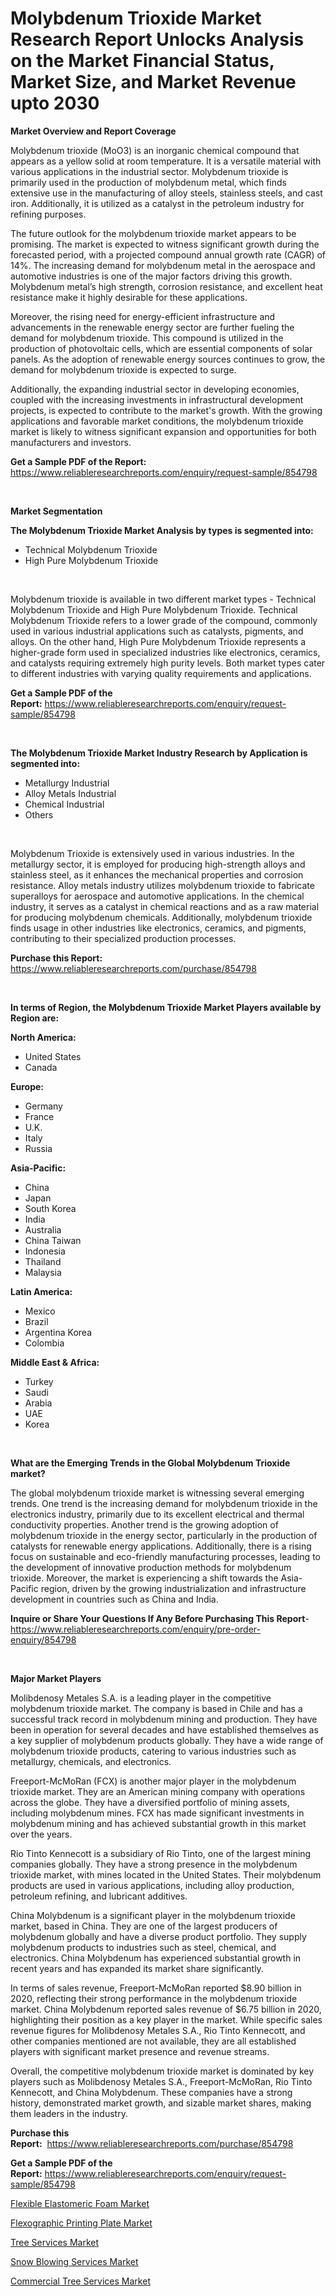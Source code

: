 <p><h1>Molybdenum Trioxide Market Research Report Unlocks Analysis on the Market Financial Status, Market Size, and Market Revenue upto 2030</h1></p><p><strong>Market Overview and Report Coverage</strong></p>
<p><p>Molybdenum trioxide (MoO3) is an inorganic chemical compound that appears as a yellow solid at room temperature. It is a versatile material with various applications in the industrial sector. Molybdenum trioxide is primarily used in the production of molybdenum metal, which finds extensive use in the manufacturing of alloy steels, stainless steels, and cast iron. Additionally, it is utilized as a catalyst in the petroleum industry for refining purposes.</p><p>The future outlook for the molybdenum trioxide market appears to be promising. The market is expected to witness significant growth during the forecasted period, with a projected compound annual growth rate (CAGR) of 14%. The increasing demand for molybdenum metal in the aerospace and automotive industries is one of the major factors driving this growth. Molybdenum metal’s high strength, corrosion resistance, and excellent heat resistance make it highly desirable for these applications.</p><p>Moreover, the rising need for energy-efficient infrastructure and advancements in the renewable energy sector are further fueling the demand for molybdenum trioxide. This compound is utilized in the production of photovoltaic cells, which are essential components of solar panels. As the adoption of renewable energy sources continues to grow, the demand for molybdenum trioxide is expected to surge.</p><p>Additionally, the expanding industrial sector in developing economies, coupled with the increasing investments in infrastructural development projects, is expected to contribute to the market's growth. With the growing applications and favorable market conditions, the molybdenum trioxide market is likely to witness significant expansion and opportunities for both manufacturers and investors.</p></p>
<p><strong>Get a Sample PDF of the Report:</strong> <a href="https://www.reliableresearchreports.com/enquiry/request-sample/854798">https://www.reliableresearchreports.com/enquiry/request-sample/854798</a></p>
<p>&nbsp;</p>
<p><strong>Market Segmentation</strong></p>
<p><strong>The Molybdenum Trioxide Market Analysis by types is segmented into:</strong></p>
<p><ul><li>Technical Molybdenum Trioxide</li><li>High Pure Molybdenum Trioxide</li></ul></p>
<p>&nbsp;</p>
<p><p>Molybdenum trioxide is available in two different market types - Technical Molybdenum Trioxide and High Pure Molybdenum Trioxide. Technical Molybdenum Trioxide refers to a lower grade of the compound, commonly used in various industrial applications such as catalysts, pigments, and alloys. On the other hand, High Pure Molybdenum Trioxide represents a higher-grade form used in specialized industries like electronics, ceramics, and catalysts requiring extremely high purity levels. Both market types cater to different industries with varying quality requirements and applications.</p></p>
<p><strong>Get a Sample PDF of the Report:</strong>&nbsp;<a href="https://www.reliableresearchreports.com/enquiry/request-sample/854798">https://www.reliableresearchreports.com/enquiry/request-sample/854798</a></p>
<p>&nbsp;</p>
<p><strong>The Molybdenum Trioxide Market Industry Research by Application is segmented into:</strong></p>
<p><ul><li>Metallurgy Industrial</li><li>Alloy Metals Industrial</li><li>Chemical Industrial</li><li>Others</li></ul></p>
<p>&nbsp;</p>
<p><p>Molybdenum Trioxide is extensively used in various industries. In the metallurgy sector, it is employed for producing high-strength alloys and stainless steel, as it enhances the mechanical properties and corrosion resistance. Alloy metals industry utilizes molybdenum trioxide to fabricate superalloys for aerospace and automotive applications. In the chemical industry, it serves as a catalyst in chemical reactions and as a raw material for producing molybdenum chemicals. Additionally, molybdenum trioxide finds usage in other industries like electronics, ceramics, and pigments, contributing to their specialized production processes.</p></p>
<p><strong>Purchase this Report:</strong>&nbsp; <a href="https://www.reliableresearchreports.com/purchase/854798">https://www.reliableresearchreports.com/purchase/854798</a></p>
<p>&nbsp;</p>
<p><strong>In terms of Region, the Molybdenum Trioxide Market Players available by Region are:</strong></p>
<p>
    <p> <strong> North America: </strong>
        <ul>
            <li>United States</li>
            <li>Canada</li>
        </ul>
        </p> 
    <p> <strong> Europe: </strong>
        <ul>
            <li>Germany</li>
            <li>France</li>
            <li>U.K.</li>
            <li>Italy</li>
            <li>Russia</li>
        </ul>
        </p> 
    <p> <strong> Asia-Pacific: </strong>
        <ul>
            <li>China</li>
            <li>Japan</li>
            <li>South Korea</li>
            <li>India</li>
            <li>Australia</li>
            <li>China Taiwan</li>
            <li>Indonesia</li>
            <li>Thailand</li>
            <li>Malaysia</li>
        </ul>
        </p> 
    <p> <strong> Latin America: </strong>
        <ul>
            <li>Mexico</li>
            <li>Brazil</li>
            <li>Argentina Korea</li>
            <li>Colombia</li>
        </ul>
        </p> 
    <p> <strong> Middle East & Africa: </strong>
        <ul>
            <li>Turkey</li>
            <li>Saudi</li>
            <li>Arabia</li>
            <li>UAE</li>
            <li>Korea</li>
        </ul>
    </p>
    </p>
<p>&nbsp;</p>
<p><strong>What are the Emerging Trends in the Global Molybdenum Trioxide market?</strong></p>
<p><p>The global molybdenum trioxide market is witnessing several emerging trends. One trend is the increasing demand for molybdenum trioxide in the electronics industry, primarily due to its excellent electrical and thermal conductivity properties. Another trend is the growing adoption of molybdenum trioxide in the energy sector, particularly in the production of catalysts for renewable energy applications. Additionally, there is a rising focus on sustainable and eco-friendly manufacturing processes, leading to the development of innovative production methods for molybdenum trioxide. Moreover, the market is experiencing a shift towards the Asia-Pacific region, driven by the growing industrialization and infrastructure development in countries such as China and India.</p></p>
<p><strong>Inquire or Share Your Questions If Any Before Purchasing This Report</strong>- <a href="https://www.reliableresearchreports.com/enquiry/pre-order-enquiry/854798">https://www.reliableresearchreports.com/enquiry/pre-order-enquiry/854798</a></p>
<p>&nbsp;</p>
<p><strong>Major Market Players</strong></p>
<p><p>Molibdenosy Metales S.A. is a leading player in the competitive molybdenum trioxide market. The company is based in Chile and has a successful track record in molybdenum mining and production. They have been in operation for several decades and have established themselves as a key supplier of molybdenum products globally. They have a wide range of molybdenum trioxide products, catering to various industries such as metallurgy, chemicals, and electronics.</p><p>Freeport-McMoRan (FCX) is another major player in the molybdenum trioxide market. They are an American mining company with operations across the globe. They have a diversified portfolio of mining assets, including molybdenum mines. FCX has made significant investments in molybdenum mining and has achieved substantial growth in this market over the years.</p><p>Rio Tinto Kennecott is a subsidiary of Rio Tinto, one of the largest mining companies globally. They have a strong presence in the molybdenum trioxide market, with mines located in the United States. Their molybdenum products are used in various applications, including alloy production, petroleum refining, and lubricant additives.</p><p>China Molybdenum is a significant player in the molybdenum trioxide market, based in China. They are one of the largest producers of molybdenum globally and have a diverse product portfolio. They supply molybdenum products to industries such as steel, chemical, and electronics. China Molybdenum has experienced substantial growth in recent years and has expanded its market share significantly.</p><p>In terms of sales revenue, Freeport-McMoRan reported $8.90 billion in 2020, reflecting their strong performance in the molybdenum trioxide market. China Molybdenum reported sales revenue of $6.75 billion in 2020, highlighting their position as a key player in the market. While specific sales revenue figures for Molibdenosy Metales S.A., Rio Tinto Kennecott, and other companies mentioned are not available, they are all established players with significant market presence and revenue streams.</p><p>Overall, the competitive molybdenum trioxide market is dominated by key players such as Molibdenosy Metales S.A., Freeport-McMoRan, Rio Tinto Kennecott, and China Molybdenum. These companies have a strong history, demonstrated market growth, and sizable market shares, making them leaders in the industry.</p></p>
<p><strong>Purchase this Report:</strong>&nbsp;&nbsp;<a href="https://www.reliableresearchreports.com/purchase/854798">https://www.reliableresearchreports.com/purchase/854798</a></p>
<p></p>
<p><strong>Get a Sample PDF of the Report:</strong>&nbsp;<a href="https://www.reliableresearchreports.com/enquiry/request-sample/854798">https://www.reliableresearchreports.com/enquiry/request-sample/854798</a></p>
<p><p><a href="https://github.com/sofyaavrova/Market-Research-Report-List-1/blob/main/flexible-elastomeric-foam-market.md">Flexible Elastomeric Foam Market</a></p><p><a href="https://github.com/merzlyukov93/Market-Research-Report-List-1/blob/main/flexographic-printing-plate-market.md">Flexographic Printing Plate Market</a></p><p><a href="https://medium.com/@irmaabshire/tree-services-market-size-reveals-the-best-marketing-channels-in-global-industry-73fd8276f4f4">Tree Services Market</a></p><p><a href="https://medium.com/@dariodooley/snow-blowing-services-market-outlook-industry-overview-and-forecast-2023-to-2030-6fb42b868f36">Snow Blowing Services Market</a></p><p><a href="https://medium.com/@drakecorwin2023/commercial-tree-services-market-insights-into-market-cagr-market-trends-and-growth-strategies-b3fe7f2db5b2">Commercial Tree Services Market</a></p></p>